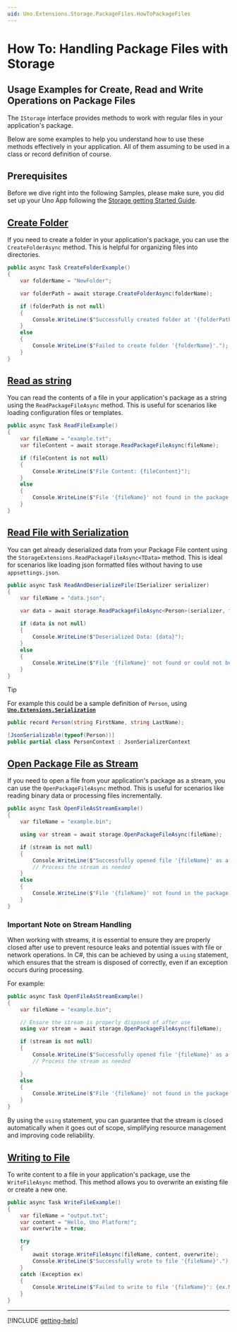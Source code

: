 ```yaml
---
uid: Uno.Extensions.Storage.PackageFiles.HowToPackageFiles
---
```


# How To: Handling Package Files with Storage

## Usage Examples for Create, Read and Write Operations on Package Files

The `IStorage` interface provides methods to work with regular files in your application's package.

Below are some examples to help you understand how to use these methods effectively in your application. All of them assuming to be used in a class or record definition of course.

## Prerequisites

Before we dive right into the following Samples, please make sure, you did set up your Uno App following the [Storage getting Started Guide](xref:Uno.Extensions.Storage.GettingStarted).

## [Create Folder](#tab/create-folder)

If you need to create a folder in your application's package, you can use the `CreateFolderAsync` method. This is helpful for organizing files into directories.

```csharp
public async Task CreateFolderExample()
{
    var folderName = "NewFolder";

    var folderPath = await storage.CreateFolderAsync(folderName);

    if (folderPath is not null)
    {
        Console.WriteLine($"Successfully created folder at '{folderPath}'.");
    }
    else
    {
        Console.WriteLine($"Failed to create folder '{folderName}'.");
    }
}
```

## [Read as string](#tab/read-as-string)

You can read the contents of a file in your application's package as a string using the `ReadPackageFileAsync` method. This is useful for scenarios like loading configuration files or templates.

```csharp
public async Task ReadFileExample()
{
    var fileName = "example.txt";
    var fileContent = await storage.ReadPackageFileAsync(fileName);

    if (fileContent is not null)
    {
        Console.WriteLine($"File Content: {fileContent}");
    }
    else
    {
        Console.WriteLine($"File '{fileName}' not found in the package.");
    }
}
```

<!-- TODO: Uncomment this, if https://github.com/unoplatform/uno.extensions/pull/2734 has been merged

## [Reading specified Lines from Package File](#tab/reading-specified-lines-from-package-file)

You can also read just selected lines from a file, which is particularly useful for processing large unstructured text files, but you might only need certain lines of it, which can but not have to be in one Block of Lines.

```csharp
public async Task ReadSpecificLinesExample()
{
    var fileName = "example.txt";
    var lineRanges = new List<(int Start, int End)>
    {
        (0, 5), // Read lines 0 to 5
        (10, 15) // Read lines 10 to 15
    };

    var selectedLines = await storage.ReadLinesFromPackageFileAsync(fileName, lineRanges);

    if (selectedLines is not null)
    {
        foreach (var line in selectedLines)
        {
            Console.WriteLine(line);
        }
    }
    else
    {
        Console.WriteLine($"File '{fileName}' not found or empty.");
    }
}
```

> [!TIP]
> This function is expecting 1-based integer tuple pairs, so you could gracefully use common text editor's line numbering, to provide the appropriate values!

--- -->

## [Read File with Serialization](#tab/read-file-with-Serialization)

You can get already deserialized data from your Package File content using the `StorageExtensions.ReadPackageFileAsync<TData>` method. This is ideal for scenarios like loading json formatted files without having to use `appsettings.json`.

```csharp
public async Task ReadAndDeserializeFile(ISerializer serializer)
{
    var fileName = "data.json";

    var data = await storage.ReadPackageFileAsync<Person>(serializer, fileName);

    if (data is not null)
    {
        Console.WriteLine($"Deserialized Data: {data}");
    }
    else
    {
        Console.WriteLine($"File '{fileName}' not found or could not be deserialized.");
    }
}

```

> [!TIP]
> For example this could be a sample definition of `Person`, using [**`Uno.Extensions.Serialization`**](../Serialization/SerializationOverview.md)
>
> ```csharp
> public record Person(string FirstName, string LastName);
>
> [JsonSerializable(typeof(Person))]
> public partial class PersonContext : JsonSerializerContext
> ```

## [Open Package File as Stream](#tab/open-package-file-as-stream)

If you need to open a file from your application's package as a stream, you can use the `OpenPackageFileAsync` method. This is useful for scenarios like reading binary data or processing files incrementally.

```csharp
public async Task OpenFileAsStreamExample()
{
    var fileName = "example.bin";

    using var stream = await storage.OpenPackageFileAsync(fileName);

    if (stream is not null)
    {
        Console.WriteLine($"Successfully opened file '{fileName}' as a stream.");
        // Process the stream as needed
    }
    else
    {
        Console.WriteLine($"File '{fileName}' not found in the package.");
    }
}
```

<!-- TODO: The following part would be best to put into a Alert Box or use some html and css formatting, to highlight the importance. Alert Markdown having problems with intended contained codeblocks like here. -->

### Important Note on Stream Handling

When working with streams, it is essential to ensure they are properly closed after use to prevent resource leaks and potential issues with file or network operations. In C#, this can be achieved by using a `using` statement, which ensures that the stream is disposed of correctly, even if an exception occurs during processing.

For example:

```csharp
public async Task OpenFileAsStreamExample()
{
    var fileName = "example.bin";

    // Ensure the stream is properly disposed of after use
    using var stream = await storage.OpenPackageFileAsync(fileName);

    if (stream is not null)
    {
        Console.WriteLine($"Successfully opened file '{fileName}' as a stream.");
        // Process the stream as needed

    }
    else
    {
        Console.WriteLine($"File '{fileName}' not found in the package.");
    }
}
```

By using the `using` statement, you can guarantee that the stream is closed automatically when it goes out of scope, simplifying resource management and improving code reliability.

## [Writing to File](#tab/write-to-file)

To write content to a file in your application's package, use the `WriteFileAsync` method. This method allows you to overwrite an existing file or create a new one.

```csharp
public async Task WriteFileExample()
{
    var fileName = "output.txt";
    var content = "Hello, Uno Platform!";
    var overwrite = true;

    try
    {
        await storage.WriteFileAsync(fileName, content, overwrite);
        Console.WriteLine($"Successfully wrote to file '{fileName}'.");
    }
    catch (Exception ex)
    {
        Console.WriteLine($"Failed to write to file '{fileName}': {ex.Message}");
    }
}
```

---

[!INCLUDE [getting-help](../includes/getting-help.md)]
